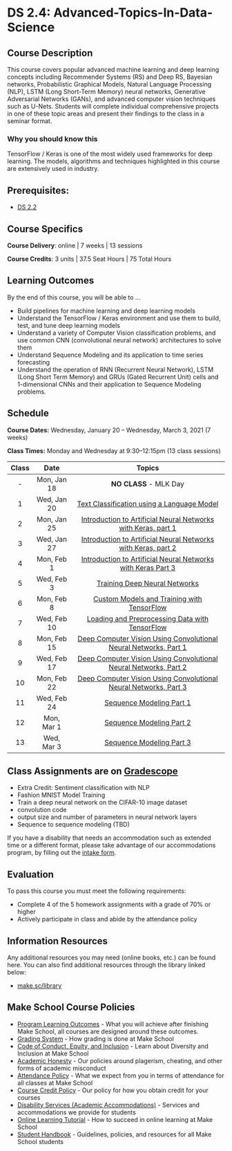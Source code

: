 # DS 2.4: Advanced-Topics-In-Data-Science

## Course Description

This course covers popular advanced machine learning and deep learning concepts including Recommender Systems (RS) and Deep RS, Bayesian networks, Probabilistic Graphical Models, Natural Language Processing (NLP), LSTM (Long Short-Term Memory) neural networks, Generative Adversarial Networks (GANs), and advanced computer vision techniques such as U-Nets. Students will complete individual comprehensive projects in one of these topic areas and present their findings to the class in a seminar format.

### Why you should know this

TensorFlow / Keras is one of the most widely used frameworks for deep learning. The models, algorithms and techniques highlighted in this course are extensively used in industry. 



## Prerequisites:  

- [DS 2.2](https://github.com/Make-School-Courses/DS-2.2-Deep-Learning)

## Course Specifics

**Course Delivery**: online | 7 weeks | 13 sessions

**Course Credits**: 3 units | 37.5 Seat Hours | 75 Total Hours

## Learning Outcomes

By the end of this course, you will be able to ...

* Build pipelines for machine learning and deep learning models
* Understand the TensorFlow / Keras environment and use them to build, test, and tune deep learning models
* Understand a variety of Computer Vision classification problems, and use common CNN (convolutional neural network) architectures to solve them
* Understand Sequence Modeling and its application to time series forecasting
* Understand the operation of RNN (Recurrent Neural Network), LSTM (Long Short Term Memory) and GRUs (Gated Recurrent Unit) cells and 1-dimensional CNNs and their application to Sequence Modeling problems.


## Schedule

**Course Dates:** Wednesday, January 20 – Wednesday, March 3, 2021 (7 weeks)

**Class Times:** Monday and Wednesday at 9:30–12:15pm (13 class sessions)

| Class |          Date          |                 Topics                  |
|:-----:|:----------------------:|:---------------------------------------:|
|  - |  Mon, Jan 18        | **NO CLASS** - MLK Day |
|  1 |  Wed, Jan 20            | [Text Classification using a Language Model](https://colab.research.google.com/github/tensorflow/docs/blob/master/site/en/tutorials/keras/text_classification.ipynb)|
|  2 |  Mon, Jan 25              | [Introduction to Artificial Neural Networks with Keras, part 1](https://docs.google.com/presentation/d/1z4gfSISX9jASdRR1G8tfCvYkAam1FjIYlQeX_mtTTro/edit?usp=sharing) |
|  3 |  Wed, Jan 27              | [Introduction to Artificial Neural Networks with Keras, part 2](https://docs.google.com/presentation/d/19pNyNsCt_8vUOfTixg5e0kOrCk-3jC9aFuXROHsen1w/edit?usp=sharing) |
|  4 |  Mon, Feb 1              | [Introduction to Artificial Neural Networks with Keras Part 3](https://docs.google.com/presentation/d/1S2DkFPKODdq8_hTp8DSjSS4s6fs2WL1BnrGhPYp8BdI/edit?usp=sharing)|
|  5 |  Wed, Feb 3              | [Training Deep Neural Networks](https://docs.google.com/presentation/d/1UKKkJsXnA5GmJmbcDc5d2-ttobPc-OX_DTCk2hdgZ-Y/edit?usp=sharing) |
|  6 |  Mon, Feb 8            | [Custom Models and Training with TensorFlow](https://docs.google.com/presentation/d/1Ksi_zDhY66jJ2T4YL4N7-bxcu9W-NCHK2viOKij0DAU/edit?usp=sharing) |
|  7 |  Wed, Feb 10             | [Loading and Preprocessing Data with TensorFlow](https://docs.google.com/presentation/d/1bY3hz-BNudBu20e54kl7aIDXWkp2-66Vd5_cU8Rtpes/edit?usp=sharing)|
|  8 |  Mon, Feb 15             | [Deep Computer Vision Using Convolutional Neural Networks, Part 1](https://docs.google.com/presentation/d/1C-UCZbLEe7uv4_-FliUw9Ba8dqjveuZi9iOdjB4j_ck/edit?usp=sharing) |
|  9 |  Wed, Feb 17            | [Deep Computer Vision Using Convolutional Neural Networks, Part 2](https://docs.google.com/presentation/d/1uKvKHvpW20yfdozCv1qPmh5oebtHKFeLqakbemxqExY/edit?usp=sharing) |
| 10 |  Mon, Feb 22             | [Deep Computer Vision Using Convolutional Neural Networks, Part 3](https://docs.google.com/presentation/d/1ikCZdblB1S900kPaiud-ZAnyeGMqrkQt5PmvseAdKPc/edit?usp=sharing)|
| 11 |  Wed, Feb 24            | [Sequence Modeling Part 1](https://docs.google.com/presentation/d/1pWdbBWGJA66ZS4bBSYN0oxZkf0w2_MzHBPrymnAo5S4/edit?usp=sharing)|
| 12 |  Mon, Mar 1                 | [Sequence Modeling Part 2](https://docs.google.com/presentation/d/1YSRC0KqRPReix5lXC9J-6DzmOnvOjOO_V4dWW6sPiGM/edit?usp=sharing)|
| 13 |  Wed, Mar 3                 | [Sequence Modeling Part 3](https://docs.google.com/presentation/d/1PHxnejBlgRmve9hs44U44iMDq-y4FehLPkM2xH2B14c/edit?usp=sharing)|


## Class Assignments are on [Gradescope](https://www.gradescope.com/courses/233222/assignments)


* Extra Credit: Sentiment classification with NLP
* Fashion MNIST Model Training
* Train a deep neural network on the CIFAR-10 image dataset
* convolution code
* output size and number of parameters in neural network layers
* Sequence to sequence modeling (TBD)

If you have a disability that needs an accommodation such as extended time or a different format, please take advantage of our accommodations program, by filling out the [intake form](https://goo.gl/forms/cbfEaxLkutwsYRHo1).

## Evaluation
To pass this course you must meet the following requirements:

* Complete 4 of the 5 homework assignments with a grade of 70% or higher
* Actively participate in class and abide by the attendance policy


##  Information Resources

Any additional resources you may need (online books, etc.) can be found here. You can also find additional resources through the library linked below:

- [make.sc/library](http://make.sc/library)

## Make School Course Policies

- [Program Learning Outcomes](https://make.sc/program-learning-outcomes) - What you will achieve after finishing Make School, all courses are designed around these outcomes.
- [Grading System](https://make.sc/grading-system) - How grading is done at Make School
- [Code of Conduct, Equity, and Inclusion](https://make.sc/code-of-conduct) - Learn about Diversity and Inclusion at Make School
- [Academic Honesty](https://make.sc/academic-honesty-policy) - Our policies around plagerism, cheating, and other forms of academic misconduct
- [Attendance Policy](https://make.sc/attendance-policy) - What we expect from you in terms of attendance for all classes at Make School
- [Course Credit Policy](https://make.sc/course-credit-policy) - Our policy for how you obtain credit for your courses
- [Disability Services (Academic Accommodations)](https://make.sc/disability-services) - Services and accommodations we provide for students
- [Online Learning Tutorial](https://make.sc/online-learning-tutorial) - How to succeed in online learning at Make School
- [Student Handbook](https://make.sc/student-handbook) - Guidelines, policies, and resources for all Make School students
